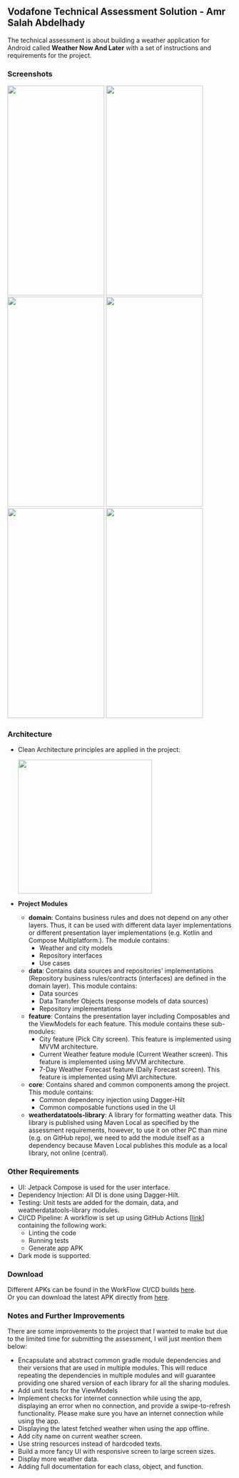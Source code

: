 ## Vodafone Technical Assessment Solution - Amr Salah Abdelhady

The technical assessment is about building a weather application for Android called **Weather Now And Later** with a set of instructions and requirements for the project.

### Screenshots

<img src="https://github.com/amrsalah3/VodafoneAssessment/assets/52531091/34934f2d-9b88-484e-8943-686e2aa79414" width="217" height="470"> <img src="https://github.com/amrsalah3/VodafoneAssessment/assets/52531091/e31f044f-8d49-43e8-9585-9814dbe36709" width="217" height="470">
<img src="https://github.com/amrsalah3/VodafoneAssessment/assets/52531091/2f72467d-cf29-4c9e-aea7-87484b4ee164" width="217" height="470"> <img src="https://github.com/amrsalah3/VodafoneAssessment/assets/52531091/f0df0fab-ec59-466c-89f4-d7e5d8393ce4" width="217" height="470">
<img src="https://github.com/amrsalah3/VodafoneAssessment/assets/52531091/e8e983aa-90b9-4e36-a53f-03040555c29f" width="217" height="470"> <img src="https://github.com/amrsalah3/VodafoneAssessment/assets/52531091/26a418fa-b9ee-42d7-99a9-d223188b1a6c" width="217" height="470">

### Architecture
- Clean Architecture principles are applied in the project:
  
  <img src="https://github.com/amrsalah3/VodafoneAssessment/assets/52531091/b86f763e-7636-4b6e-8bb7-60f2b0b9c59c" width=300>

- **Project Modules** 

  - **domain**: Contains business rules and does not depend on any other layers. Thus, it can be used with different data layer implementations or different presentation layer implementations (e.g. Kotlin and Compose Multiplatform.). The module contains:
    - Weather and city models
    - Repository interfaces
    - Use cases
  - **data**: Contains data sources and repositories' implementations (Repository business rules/contracts (interfaces) are defined in the domain layer). This module contains:
    - Data sources
    - Data Transfer Objects (response models of data sources)
    - Repository implementations
  - **feature**: Contains the presentation layer including Composables and the ViewModels for each feature. This module contains these sub-modules:
    - City feature (Pick City screen). This feature is implemented using MVVM architecture.
    - Current Weather feature module (Current Weather screen). This feature is implemented using MVVM architecture.
    - 7-Day Weather Forecast feature (Daily Forecast screen). This feature is implemented using MVI architecture.
  - **core**: Contains shared and common components among the project. This module contains:
    - Common dependency injection using Dagger-Hilt
    - Common composable functions used in the UI
  - **weatherdatatools-library**: A library for formatting weather data. This library is published using Maven Local as specified by the assessment requirements, however,
    to use it on other PC than mine (e.g. on GitHub repo), we need to add the module itself as a dependency because Maven Local publishes this module as a local library, not online (central).

### Other Requirements

- UI: Jetpack Compose is used for the user interface. 
- Dependency Injection: All DI is done using Dagger-Hilt.
- Testing: Unit tests are added for the domain, data, and weatherdatatools-library modules.
- CI/CD Pipeline: A workflow is set up using GitHub Actions [[link](https://github.com/amrsalah3/VodafoneAssessment/blob/master/.github/workflows/Build.yaml)] containing the following work: 
  - Linting the code
  - Running tests
  - Generate app APK
- Dark mode is supported.

### Download
Different APKs can be found in the WorkFlow CI/CD builds [here](https://github.com/amrsalah3/VodafoneAssessment/actions/workflows/Build.yaml).   
Or you can download the latest APK directly from [here](https://github.com/amrsalah3/VodafoneAssessment/actions/runs/8396214030/artifacts/1351387806).

### Notes and Further Improvements
There are some improvements to the project that I wanted to make but due to the limited time for submitting the assessment, I will just mention them below:
- Encapsulate and abstract common gradle module dependencies and their versions that are used in multiple modules.
  This will reduce repeating the dependencies in multiple modules and will guarantee providing one shared version of each library for all the sharing modules.
- Add unit tests for the ViewModels
- Implement checks for internet connection while using the app, displaying an error when no connection, and provide a swipe-to-refresh functionality.
  Please make sure you have an internet connection while using the app.
- Displaying the latest fetched weather when using the app offline.
- Add city name on current weather screen.
- Use string resources instead of hardcoded texts.
- Build a more fancy UI with responsive screen to large screen sizes.
- Display more weather data.
- Adding full documentation for each class, object, and function.

